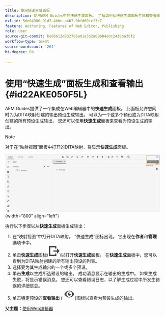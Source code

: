 ```yaml
---
title: 使用快速生成面板
description: 使用AEM Guides中的快速生成面板。 了解如何从快速生成面板生成和查看输出。
exl-id: 5de04980-91d7-4bbc-a4b7-9bfd60ccf3c7
feature: Authoring, Features of Web Editor, Publishing
role: User
source-git-commit: be06612d832785a91a3b2a89b84e0c2438ba30f2
workflow-type: tm+mt
source-wordcount: '261'
ht-degree: 0%

---
```


# 使用“快速生成”面板生成和查看输出 {#id22AKE050F5L}

AEM Guides提供了一个集成在Web编辑器中的&#x200B;**快速生成**&#x200B;面板。 此面板允许您同时为为DITA映射创建的输出预设生成输出。 可以为一个或多个预设或为DITA映射创建的所有预设生成输出。 您还可以使用&#x200B;**快速生成**&#x200B;面板来查看为预设生成的输出。

>[!NOTE]
>
> 对于在“映射视图”面板中打开的DITA映射，将显示&#x200B;**快速生成**&#x200B;面板。

![](images/quick-generate-map-view.png){width="800" align="left"}

执行以下步骤以从&#x200B;**快速生成**&#x200B;面板生成输出：

1. 在“映射视图”中打开DITA映射。 “快速生成”图标出现。 它出现在&#x200B;**作者**&#x200B;和&#x200B;**管理**&#x200B;选项卡中。
1. 单击&#x200B;**快速生成**&#x200B;图标\(![](images/quick-generate-icon.svg)\)以打开&#x200B;**快速生成**&#x200B;面板。 在&#x200B;**快速生成**&#x200B;面板中，您可以看到为DITA映射创建的所有输出预设的列表。
1. 选择要为其生成输出的一个或多个预设。
1. 单击&#x200B;**生成**&#x200B;以生成所选预设的输出。 成功消息显示在输出的生成中。 如果生成失败，将显示错误消息。 您还可以查看错误日志，以了解生成过程中所发生错误的详细信息。
1. 单击特定预设的&#x200B;**查看输出** \( ![](images/view-output-icon.svg)\)图标以查看为预设生成的输出。

**父主题：**[&#x200B;使用Web编辑器](web-editor.md)
